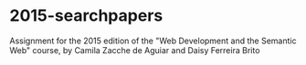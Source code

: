 # 2015-searchpapers
Assignment for the 2015 edition of the "Web Development and the Semantic Web" course, by Camila Zacche de Aguiar and Daisy Ferreira Brito

